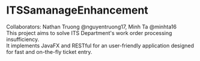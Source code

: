 # ITSSamanageEnhancement
Collaborators: Nathan Truong @nguyentruong17, Minh Ta @minhta16  
This project aims to solve ITS Department's work order processing insufficiency.  
It implements JavaFX and RESTful for an user-friendly application designed for fast and on-the-fly ticket entry.  

